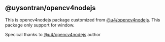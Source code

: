 ## @uysontran/opencv4nodejs

This is opencv4nodejs package customized from [@u4/opencv4nodejs](https://www.npmjs.com/package/@u4/opencv4nodejs). This package only support for window.

Specical thanks to [@u4/opencv4nodejs](https://www.npmjs.com/package/@u4/opencv4nodejs) author
